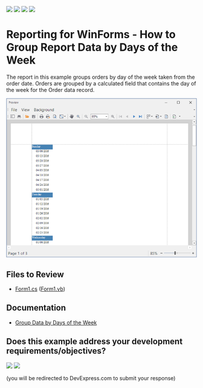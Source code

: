 <!-- default badges list -->
![](https://img.shields.io/endpoint?url=https://codecentral.devexpress.com/api/v1/VersionRange/128601139/23.2.3%2B)
[![](https://img.shields.io/badge/Open_in_DevExpress_Support_Center-FF7200?style=flat-square&logo=DevExpress&logoColor=white)](https://supportcenter.devexpress.com/ticket/details/E1290)
[![](https://img.shields.io/badge/📖_How_to_use_DevExpress_Examples-e9f6fc?style=flat-square)](https://docs.devexpress.com/GeneralInformation/403183)
[![](https://img.shields.io/badge/💬_Leave_Feedback-feecdd?style=flat-square)](#does-this-example-address-your-development-requirementsobjectives)
<!-- default badges end -->
# Reporting for WinForms - How to Group Report Data by Days of the Week

The report in this example groups orders by day of the week taken from the order date. Orders are grouped by a calculated field that contains the day of the week for the Order data record.

![Orders grouped by day of the week](Images/screenshot.png)



## Files to Review

- [Form1.cs](CS/GroupByTimeSpan/Form1.cs) ([Form1.vb](VB/GroupByTimeSpan/Form1.vb))

## Documentation 

- [Group Data by Days of the Week](https://docs.devexpress.com/XtraReports/5751)
<!-- feedback -->
## Does this example address your development requirements/objectives?

[<img src="https://www.devexpress.com/support/examples/i/yes-button.svg"/>](https://www.devexpress.com/support/examples/survey.xml?utm_source=github&utm_campaign=reporting-winforms-group-by-days-of-week&~~~was_helpful=yes) [<img src="https://www.devexpress.com/support/examples/i/no-button.svg"/>](https://www.devexpress.com/support/examples/survey.xml?utm_source=github&utm_campaign=reporting-winforms-group-by-days-of-week&~~~was_helpful=no)

(you will be redirected to DevExpress.com to submit your response)
<!-- feedback end -->
